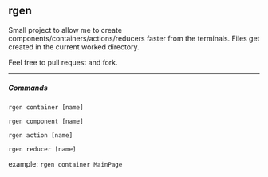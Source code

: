 ## rgen

Small project to allow me to create components/containers/actions/reducers faster from the terminals.
Files get created in the current worked directory.

Feel free to pull request and fork.


------------


##### Commands

`rgen container [name]`

`rgen component [name]`

`rgen action [name]`

`rgen reducer [name]`


example:
`rgen container MainPage`
